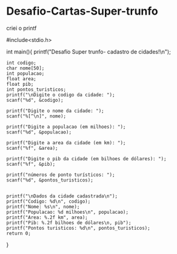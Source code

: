 # Desafio-Cartas-Super-trunfo 
criei o printf

#include<stdio.h>

int main(){
    printf("Desafio Super trunfo- cadastro de cidades!\n");

    int codigo;
    char nome[50];
    int populacao;
    float area;
    float pib;
    int pontos_turisticos;
    printf("\nDigite o codigo da cidade: ");
    scanf("%d", &codigo);

    printf("Digite o nome da cidade: ");
    scanf("%[^\n]", nome);

    printf("Digite a populacao (em milhoes): ");
    scanf("%d", &populacao);

    printf("Digite a area da cidade (em km): ");
    scanf("%f", &area);

    printf("Digite o pib da cidade (em bilhoes de dólares): ");
    scanf("%f", &pib);

    printf("números de ponto turísticos: ");
    scanf("%d", &pontos_turisticos);


    printf("\nDados da cidade cadastrada\n");
    printf("Codigo: %d\n", codigo);
    printf("Nome: %s\n", nome);
    printf("Populacao: %d milhoes\n", populacao);
    printf("Area: %.2f km", area);
    printf("Pib: %.2f bilhoes de dólares\n, pib");
    printf("Pontos turisticos: %d\n", pontos_turisticos);
    return 0;


}
